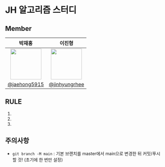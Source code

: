 # JH 알고리즘 스터디

## Member

|박재홍|이진형|
|:---:|:---:|
|<img src="https://avatars.githubusercontent.com/u/83321727?v=4" height=100/>|<img src="https://avatars.githubusercontent.com/u/70304727?s=400&v=4" height=100/>|
|[@jaehong5915](https://github.com/jaehong5915)|[@jinhyungrhee](https://github.com/jinhyungrhee)|

## RULE

1. 
2. 
3. 

## 주의사항

- `git branch -M main` : 기본 브랜치를 master에서 main으로 변경한 뒤 커밋/푸시 할 것! (초기에 한 번만 설정)